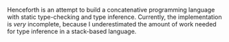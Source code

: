 Henceforth is an attempt to build a concatenative programming
language with static type-checking and type inference.  Currently,
the implementation is *very* incomplete, because I underestimated the
amount of work needed for type inference in a stack-based language.
